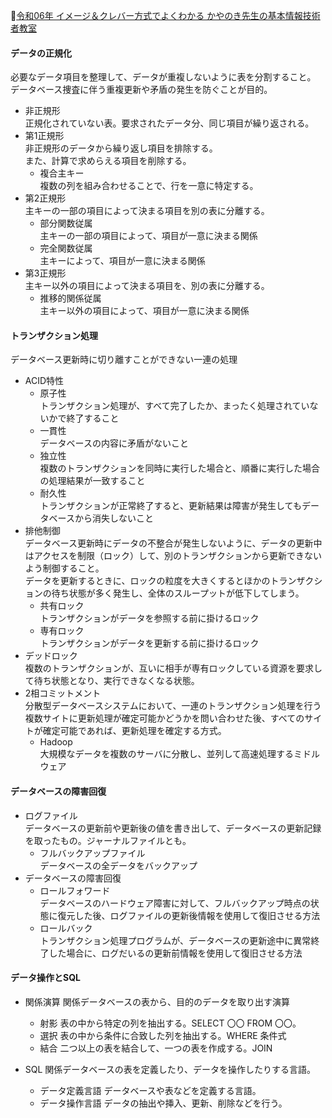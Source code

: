 
📖[令和06年 イメージ＆クレバー方式でよくわかる かやのき先生の基本情報技術者教室](https://gihyo.jp/book/2023/978-4-297-13827-1)

#### データの正規化

必要なデータ項目を整理して、データが重複しないように表を分割すること。  
データベース捜査に伴う重複更新や矛盾の発生を防ぐことが目的。

- 非正規形  
  正規化されていない表。要求されたデータ分、同じ項目が繰り返される。
- 第1正規形  
  非正規形のデータから繰り返し項目を排除する。  
  また、計算で求めらえる項目を削除する。
  - 複合主キー  
    複数の列を組み合わせることで、行を一意に特定する。
- 第2正規形  
  主キーの一部の項目によって決まる項目を別の表に分離する。
  - 部分関数従属  
    主キーの一部の項目によって、項目が一意に決まる関係
  - 完全関数従属  
    主キーによって、項目が一意に決まる関係
- 第3正規形  
  主キー以外の項目によって決まる項目を、別の表に分離する。
  - 推移的関係従属  
    主キー以外の項目によって、項目が一意に決まる関係

#### トランザクション処理

データベース更新時に切り離すことができない一連の処理
- ACID特性  
  - 原子性  
    トランザクション処理が、すべて完了したか、まったく処理されていないかで終了すること
  - 一貫性  
    データベースの内容に矛盾がないこと
  - 独立性  
    複数のトランザクションを同時に実行した場合と、順番に実行した場合の処理結果が一致すること
  - 耐久性  
    トランザクションが正常終了すると、更新結果は障害が発生してもデータベースから消失しないこと
- 排他制御  
  データベース更新時にデータの不整合が発生しないように、データの更新中はアクセスを制限（ロック）して、別のトランザクションから更新できないよう制御すること。  
  データを更新するときに、ロックの粒度を大きくするとほかのトランザクションの待ち状態が多く発生し、全体のスループットが低下してしまう。
  - 共有ロック  
    トランザクションがデータを参照する前に掛けるロック
  - 専有ロック  
    トランザクションがデータを更新する前に掛けるロック
- デッドロック  
  複数のトランザクションが、互いに相手が専有ロックしている資源を要求して待ち状態となり、実行できなくなる状態。
- 2相コミットメント  
  分散型データベースシステムにおいて、一連のトランザクション処理を行う複数サイトに更新処理が確定可能かどうかを問い合わせた後、すべてのサイトが確定可能であれば、更新処理を確定する方式。
  - Hadoop  
    大規模なデータを複数のサーバに分散し、並列して高速処理するミドルウェア

#### データベースの障害回復

- ログファイル  
  データベースの更新前や更新後の値を書き出して、データベースの更新記録を取ったもの。ジャーナルファイルとも。
  - フルバックアップファイル  
    データベースの全データをバックアップ
- データベースの障害回復
  - ロールフォワード  
    データベースのハードウェア障害に対して、フルバックアップ時点の状態に復元した後、ログファイルの更新後情報を使用して復旧させる方法
  - ロールバック  
    トランザクション処理プログラムが、データベースの更新途中に異常終了した場合に、ログだいるの更新前情報を使用して復旧させる方法

#### データ操作とSQL

- 関係演算
  関係データベースの表から、目的のデータを取り出す演算
  - 射影
    表の中から特定の列を抽出する。SELECT 〇〇 FROM 〇〇。
  - 選択
    表の中から条件に合致した列を抽出する。WHERE 条件式
  - 結合
    二つ以上の表を結合して、一つの表を作成する。JOIN

- SQL
  関係データベースの表を定義したり、データを操作したりする言語。
  - データ定義言語
    データベースや表などを定義する言語。
  - データ操作言語
    データの抽出や挿入、更新、削除などを行う。
